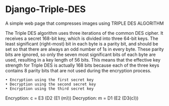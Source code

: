 # Django-Triple-DES
A simple web page that compresses images using TRIPLE DES ALGORITHM

The Triple DES algorithm uses three iterations of the common DES cipher. It receives a secret 168-bit key, which is divided into three 64-bit keys. The least significant 
(right-most) bit in each byte is a parity bit, and should be set so that there are always an odd number of 1s in every byte. These parity bits are ignored, so only the seven
most significant bits of each byte are used, resulting in a key length of 56 bits. This means that the effective key strength for Triple DES is actually 168 bits because each 
of the three keys contains 8 parity bits that are not used during the encryption process.
   
    • Encryption using the first secret key
    • Decryption using the second secret key
    • Encryption using the third secret key

Encryption: c = E3 (D2 (E1 (m)))
Decryption: m = D1 (E2 (D3(c)))

